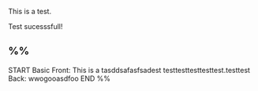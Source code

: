 
This is a test.

Test sucesssfull!




%%
---
START
Basic
Front: This is a tasddsafasfsadest testtesttesttesttest.testtest
Back: wwogooasdfoo
END
%%